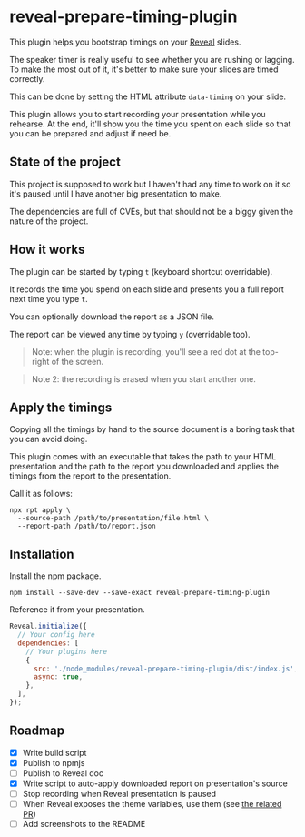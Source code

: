 # reveal-prepare-timing-plugin

This plugin helps you bootstrap timings on your [Reveal](https://github.com/hakimel/reveal.js) slides.

The speaker timer is really useful to see whether you are rushing or lagging. To make the most out of it, it's better to make sure your slides are timed correctly. 

This can be done by setting the HTML attribute `data-timing` on your slide.

This plugin allows you to start recording your presentation while you rehearse. At the end, it'll show you the time you spent on each slide so that you can be prepared and adjust if need be.

## State of the project

This project is supposed to work but I haven't had any time to work on it so it's paused until I have another big presentation to make.

The dependencies are full of CVEs, but that should not be a biggy given the nature of the project.

## How it works

The plugin can be started by typing `t` (keyboard shortcut overridable).

It records the time you spend on each slide and presents you a full report next time you type `t`.

You can optionally download the report as a JSON file.

The report can be viewed any time by typing `y` (overridable too).

> Note: when the plugin is recording, you'll see a red dot at the top-right of the screen.

> Note 2: the recording is erased when you start another one.

## Apply the timings

Copying all the timings by hand to the source document is a boring task that you can avoid doing.

This plugin comes with an executable that takes the path to your HTML presentation and the path to the report you downloaded and applies the timings from the report to the presentation.

Call it as follows: 

```
npx rpt apply \
  --source-path /path/to/presentation/file.html \
  --report-path /path/to/report.json
```

## Installation

Install the npm package.

```shell script
npm install --save-dev --save-exact reveal-prepare-timing-plugin
```

Reference it from your presentation.

```js
Reveal.initialize({
  // Your config here
  dependencies: [
    // Your plugins here
    { 
      src: './node_modules/reveal-prepare-timing-plugin/dist/index.js', 
      async: true,
    },
  ],
});
```

## Roadmap

- [x] Write build script
- [x] Publish to npmjs
- [ ] Publish to Reveal doc
- [x] Write script to auto-apply downloaded report on presentation's source
- [ ] Stop recording when Reveal presentation is paused
- [ ] When Reveal exposes the theme variables, use them (see [the related PR](https://github.com/hakimel/reveal.js/pull/2521))
- [ ] Add screenshots to the README
